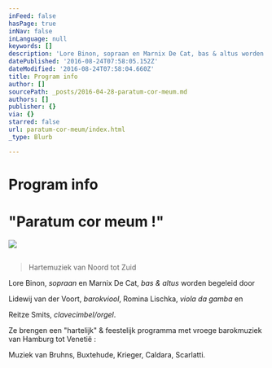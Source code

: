 ```yaml
---
inFeed: false
hasPage: true
inNav: false
inLanguage: null
keywords: []
description: 'Lore Binon, sopraan en Marnix De Cat, bas & altus worden begeleid door'
datePublished: '2016-08-24T07:58:05.152Z'
dateModified: '2016-08-24T07:58:04.660Z'
title: Program info
author: []
sourcePath: _posts/2016-04-28-paratum-cor-meum.md
authors: []
publisher: {}
via: {}
starred: false
url: paratum-cor-meum/index.html
_type: Blurb

---
```

# Program info

# "Paratum cor meum !"
![](https://the-grid-user-content.s3-us-west-2.amazonaws.com/3874c2fb-9647-4d7a-95e4-1598b0d1a1ad.jpg)

## 
> 
> Hartemuziek van Noord tot Zuid

Lore Binon, _sopraan_ en Marnix De Cat, _bas & altus_ worden begeleid door

Lidewij van der Voort, _barokviool_, Romina Lischka, _viola da gamba_ en

Reitze Smits, _clavecimbel/orgel_. 

Ze brengen een "hartelijk" & feestelijk programma met vroege barokmuziek van Hamburg tot Venetië :

Muziek van Bruhns, Buxtehude, Krieger, Caldara, Scarlatti.